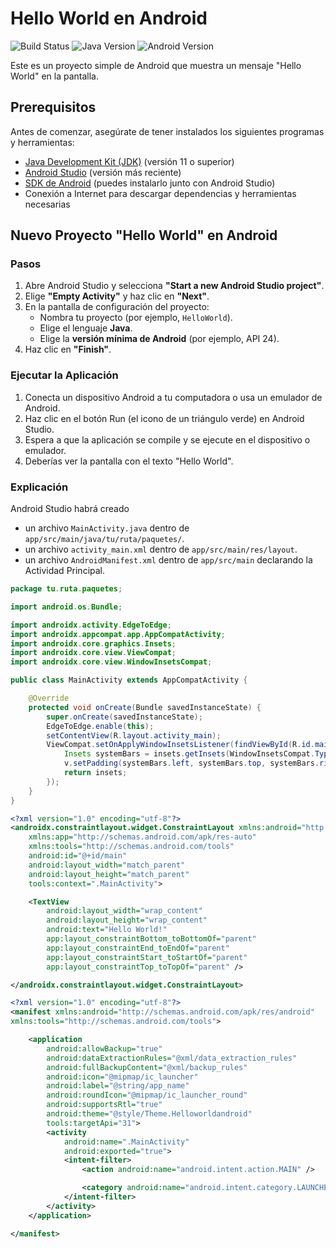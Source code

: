 # Hello World en Android

![Build Status](https://img.shields.io/badge/build-passing-brightgreen)
![Java Version](https://img.shields.io/badge/Java-11-blue)
![Android Version](https://img.shields.io/badge/Android-API%2028%2B-blue)

Este es un proyecto simple de Android que muestra un mensaje "Hello World" en la pantalla.

## Prerequisitos

Antes de comenzar, asegúrate de tener instalados los siguientes programas y herramientas:

- [Java Development Kit (JDK)](https://www.oracle.com/java/technologies/javase-jdk11-downloads.html) (versión 11 o superior)
- [Android Studio](https://developer.android.com/studio) (versión más reciente)
- [SDK de Android](https://developer.android.com/studio) (puedes instalarlo junto con Android Studio)
- Conexión a Internet para descargar dependencias y herramientas necesarias

## Nuevo Proyecto "Hello World" en Android

### Pasos

1. Abre Android Studio y selecciona **"Start a new Android Studio project"**.
2. Elige **"Empty Activity"** y haz clic en **"Next"**.
3. En la pantalla de configuración del proyecto:
    - Nombra tu proyecto (por ejemplo, `HelloWorld`).
    - Elige el lenguaje **Java**.
    - Elige la **versión mínima de Android** (por ejemplo, API 24).
4. Haz clic en **"Finish"**.

### Ejecutar la Aplicación

1. Conecta un dispositivo Android a tu computadora o usa un emulador de Android.
2. Haz clic en el botón Run (el icono de un triángulo verde) en Android Studio.
3. Espera a que la aplicación se compile y se ejecute en el dispositivo o emulador.
4. Deberías ver la pantalla con el texto "Hello World".

### Explicación

Android Studio habrá creado

- un archivo `MainActivity.java` dentro de `app/src/main/java/tu/ruta/paquetes/`.
- un archivo `activity_main.xml` dentro de `app/src/main/res/layout`.
- un archivo `AndroidManifest.xml` dentro de `app/src/main` declarando la Actividad Principal.

```java
package tu.ruta.paquetes;

import android.os.Bundle;

import androidx.activity.EdgeToEdge;
import androidx.appcompat.app.AppCompatActivity;
import androidx.core.graphics.Insets;
import androidx.core.view.ViewCompat;
import androidx.core.view.WindowInsetsCompat;

public class MainActivity extends AppCompatActivity {

    @Override
    protected void onCreate(Bundle savedInstanceState) {
        super.onCreate(savedInstanceState);
        EdgeToEdge.enable(this);
        setContentView(R.layout.activity_main);
        ViewCompat.setOnApplyWindowInsetsListener(findViewById(R.id.main), (v, insets) -> {
            Insets systemBars = insets.getInsets(WindowInsetsCompat.Type.systemBars());
            v.setPadding(systemBars.left, systemBars.top, systemBars.right, systemBars.bottom);
            return insets;
        });
    }
}
```

```xml
<?xml version="1.0" encoding="utf-8"?>
<androidx.constraintlayout.widget.ConstraintLayout xmlns:android="http://schemas.android.com/apk/res/android"
    xmlns:app="http://schemas.android.com/apk/res-auto"
    xmlns:tools="http://schemas.android.com/tools"
    android:id="@+id/main"
    android:layout_width="match_parent"
    android:layout_height="match_parent"
    tools:context=".MainActivity">

    <TextView
        android:layout_width="wrap_content"
        android:layout_height="wrap_content"
        android:text="Hello World!"
        app:layout_constraintBottom_toBottomOf="parent"
        app:layout_constraintEnd_toEndOf="parent"
        app:layout_constraintStart_toStartOf="parent"
        app:layout_constraintTop_toTopOf="parent" />

</androidx.constraintlayout.widget.ConstraintLayout>
```

```xml
<?xml version="1.0" encoding="utf-8"?>
<manifest xmlns:android="http://schemas.android.com/apk/res/android"
xmlns:tools="http://schemas.android.com/tools">

    <application
        android:allowBackup="true"
        android:dataExtractionRules="@xml/data_extraction_rules"
        android:fullBackupContent="@xml/backup_rules"
        android:icon="@mipmap/ic_launcher"
        android:label="@string/app_name"
        android:roundIcon="@mipmap/ic_launcher_round"
        android:supportsRtl="true"
        android:theme="@style/Theme.Helloworldandroid"
        tools:targetApi="31">
        <activity
            android:name=".MainActivity"
            android:exported="true">
            <intent-filter>
                <action android:name="android.intent.action.MAIN" />

                <category android:name="android.intent.category.LAUNCHER" />
            </intent-filter>
        </activity>
    </application>

</manifest>
```
